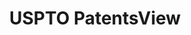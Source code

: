 ---
bigquery: https://console.cloud.google.com/bigquery?p=patents-public-data&d=patentsview&page=dataset
citation: Attribution should be given to PatentsView for use, distribution, or derivative
  works.
code: https://github.com/CSSIP-AIR/PatentsView-Code-Snippets/
contributors: USPTO
cost: None
description: 'PatentsView includes US patent data including raw data (summaries, applications,
  pregrant applications), disambugations of inventors and assignees, and inventor
  gender estimates.  Also foreign priority data, # of figures and sheets, and government
  interest statements.'
documentation: https://patentsview.org/query/builder-faqs
last_edit: Mon, 04 Apr 2022 19:02:57 GMT
location: https://patentsview.org/
maintained_by: USPTO
record_creation_timestamp: 12/2/2020 17:20:46
schema_fields: '[''classification_value'', ''term_grant'', ''num'', ''rawinventor_id'',
  ''level_one'', ''doctype'', ''contract_award_number'', ''application_id'', ''main_group'',
  ''inventor_id'', ''disamb_inventor_id_20180528'', ''text'', ''latin_name'', ''number'',
  ''country'', ''county'', ''country_transformed'', ''citation_id'', ''name_last'',
  ''date'', ''subgroup_id'', ''action_date'', ''subgroup'', ''disamb_assignee_id_20200331'',
  ''organization'', ''subclass'', ''latitude'', ''fname'', ''group'', ''abstract'',
  ''attribution_status'', ''type'', ''disamb_inventor_id_20200929'', ''subsection_id'',
  ''f371_date'', ''disamb_inventor_id_20191231'', ''male'', ''f102_date'', ''field_title'',
  ''classification_status'', ''state'', ''title'', ''disamb_assignee_id_20181127'',
  ''section_id'', ''mainclass_id'', ''rawlocation_id'', ''disamb_inventor_id_20190312'',
  ''group_id'', ''num_figures'', ''subcategory_id'', ''exemplary'', ''kind'', ''rel_id'',
  ''term_disclaimer'', ''disamb_inventor_id_20200331'', ''assignee_id'', ''subclass_id'',
  ''level_three'', ''rawassignee_id'', ''term_extension'', ''section'', ''dependent'',
  ''_371_date'', ''disamb_inventor_id_20191008'', ''disamb_inventor_id_20170307'',
  ''disamb_inventor_id_20201229'', ''uuid'', ''disamb_inventor_id_20200630'', ''disamb_inventor_id_20181127'',
  ''field_id'', ''lawyer_id'', ''disamb_assignee_id_20200929'', ''latlong'', ''role'',
  ''disamb_assignee_id_20191231'', ''disamb_assignee_id_20190312'', ''filename'',
  ''name_first'', ''lname'', ''disamb_inventor_id_20171226'', ''gi_statement'', ''publication_number'',
  ''variety'', ''sector_title'', ''doc_type'', ''category'', ''classification_data_source'',
  ''rule_47'', ''ipc_class'', ''state_fips'', ''disamb_inventor_id_20190820'', ''sequence'',
  ''ipc_version_indicator'', ''level_two'', ''symbol_position'', ''lapse_of_patent'',
  ''county_fips'', ''length'', ''disamb_inventor_id_20171003'', ''num_claims'', ''name'',
  ''patent_id'', ''deceased'', ''relkind'', ''applicant_type'', ''status'', ''disamb_assignee_id_20190820'',
  ''male_flag'', ''_102_date'', ''reldocno'', ''city'', ''category_id'', ''disamb_assignee_id_20200630'',
  ''num_sheets'', ''disamb_inventor_id_20170808'', ''withdrawn'', ''longitude'', ''organization_id'',
  ''id'', ''designation'', ''series_code'', ''disamb_assignee_id_20191008'', ''disclaimer_date'',
  ''location_id'', ''classification_level'']'
shortname: patentsview
tags:
- disambiguation
- United States
- gender
terms_of_use: Creative Commons Attribution 4.0 International License.
timeframe: 1963-1999
title: USPTO PatentsView
uuid: cf1780b1-e265-4e49-8d1d-83b9cfe0fd9a
---